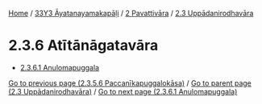 
[Home](/) / [33Y3 Āyatanayamakapāḷi](../../../33Y3.md) / [2 Pavattivāra](../../2.md) / [2.3 Uppādanirodhavāra](../2.3.md)

# 2.3.6 Atītānāgatavāra

* [2.3.6.1 Anulomapuggala](2.3.6/2.3.6.1.md)

[Go to previous page (2.3.5.6 Paccanīkapuggalokāsa)](2.3.5/2.3.5.6.md) / [Go to parent page (2.3 Uppādanirodhavāra)](../2.3.md) / [Go to next page (2.3.6.1 Anulomapuggala)](2.3.6/2.3.6.1.md)


